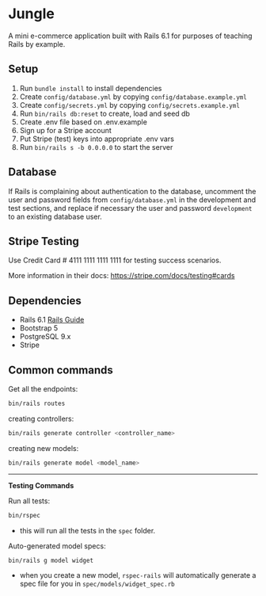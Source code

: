 # Jungle

A mini e-commerce application built with Rails 6.1 for purposes of teaching Rails by example.

## Setup

1. Run `bundle install` to install dependencies
2. Create `config/database.yml` by copying `config/database.example.yml`
3. Create `config/secrets.yml` by copying `config/secrets.example.yml`
4. Run `bin/rails db:reset` to create, load and seed db
5. Create .env file based on .env.example
6. Sign up for a Stripe account
7. Put Stripe (test) keys into appropriate .env vars
8. Run `bin/rails s -b 0.0.0.0` to start the server

## Database

If Rails is complaining about authentication to the database, uncomment the user and password fields from `config/database.yml` in the development and test sections, and replace if necessary the user and password `development` to an existing database user.

## Stripe Testing

Use Credit Card # 4111 1111 1111 1111 for testing success scenarios.

More information in their docs: <https://stripe.com/docs/testing#cards>

## Dependencies

- Rails 6.1 [Rails Guide](http://guides.rubyonrails.org/v6.1/)
- Bootstrap 5
- PostgreSQL 9.x
- Stripe

## Common commands

Get all the endpoints:
```bash
bin/rails routes
```
creating controllers:
```bash
bin/rails generate controller <controller_name>
```

creating new models:
```bash
bin/rails generate model <model_name>
```
---

**Testing Commands**

Run all tests:
```bash
bin/rspec
```
- this will run all the tests in the `spec` folder.


Auto-generated model specs:
```bash
bin/rails g model widget
```
- when you create a new model, `rspec-rails` will automatically generate a spec file for you in `spec/models/widget_spec.rb`
